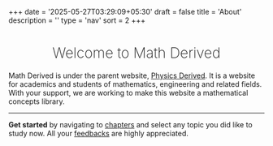 +++
date = '2025-05-27T03:29:09+05:30'
draft = false
title = 'About'
description = ''
type = 'nav'
sort = 2
+++

<center><h1 style="font-weight: 200">Welcome to Math Derived</h1></center>

        
Math Derived is under the parent website,
<a href="https://physicsderived.club" class="extlink">Physics Derived</a>. It is a website for academics and students of mathematics, engineering and related fields. With your support, we are working to make this website a mathematical concepts library.

___


**Get started** by navigating to [chapters](/chapters) and select any topic you did like to study now. All your [feedbacks](/feedback) are highly appreciated.